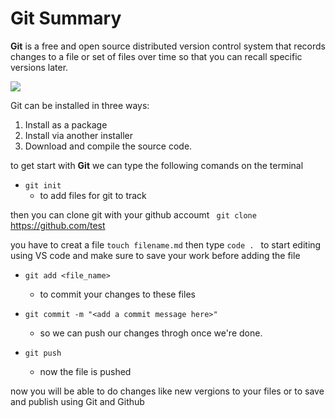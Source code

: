 # Git Summary
**Git** is a free and open source distributed version control system that records changes to a file or set of files over time so that you can recall specific versions later.


![](https://blog.udemy.com/wp-content/uploads/2015/08/image066.png)

Git can be installed in three ways:
1. Install as a package
2. Install via another installer
3. Download and compile the source code.





to get start with **Git** we can type the following comands on the terminal
* `git init`
  * to add files for git to track

then you can clone git with your github accoumt 
` git clone`  https://github.com/test

you have to creat a file 
`touch filename.md`
then type `code . ` to start editing using VS code and make sure to save your work before adding the file
  
* `git add <file_name>`
   * to commit your changes to these files

* `git commit -m "<add a commit message here>"`
  * so we can push our changes throgh once we're done.

* `git push`
  * now the file is pushed 

now you will be able to do changes like new vergions to your files or to save and publish using Git and Github 
